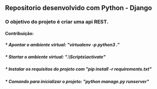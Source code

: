 ## Repositorio desenvolvido com Python - Django

### O objetivo do projeto é criar uma api REST.

#### Contribuição:

##### \* Apontar o ambiente virtual: "virtualenv -p python3 ."

##### \* Startar o ambiente virtual: ".\Scripts\activate"

##### \* Instalar os requisitos do projeto com "pip install -r requirements.txt"

##### \* Comando para inicializar o projeto: "python manage.py runserver"
